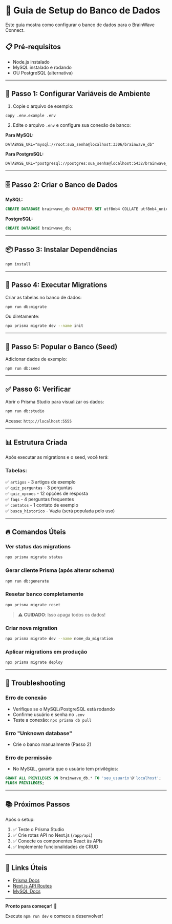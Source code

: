 # 🚀 Guia de Setup do Banco de Dados

Este guia mostra como configurar o banco de dados para o BrainWave Connect.

## 📋 Pré-requisitos

- Node.js instalado
- MySQL instalado e rodando
- OU PostgreSQL (alternativa)

---

## 🔧 Passo 1: Configurar Variáveis de Ambiente

1. Copie o arquivo de exemplo:

```bash
copy .env.example .env
```

2. Edite o arquivo `.env` e configure sua conexão de banco:

**Para MySQL:**

```env
DATABASE_URL="mysql://root:sua_senha@localhost:3306/brainwave_db"
```

**Para PostgreSQL:**

```env
DATABASE_URL="postgresql://postgres:sua_senha@localhost:5432/brainwave_db"
```

---

## 🗄️ Passo 2: Criar o Banco de Dados

**MySQL:**

```sql
CREATE DATABASE brainwave_db CHARACTER SET utf8mb4 COLLATE utf8mb4_unicode_ci;
```

**PostgreSQL:**

```sql
CREATE DATABASE brainwave_db;
```

---

## 📦 Passo 3: Instalar Dependências

```bash
npm install
```

---

## 🔄 Passo 4: Executar Migrations

Criar as tabelas no banco de dados:

```bash
npm run db:migrate
```

Ou diretamente:

```bash
npx prisma migrate dev --name init
```

---

## 🌱 Passo 5: Popular o Banco (Seed)

Adicionar dados de exemplo:

```bash
npm run db:seed
```

---

## ✅ Passo 6: Verificar

Abrir o Prisma Studio para visualizar os dados:

```bash
npm run db:studio
```

Acesse: `http://localhost:5555`

---

## 📊 Estrutura Criada

Após executar as migrations e o seed, você terá:

### Tabelas:

✅ `artigos` - 3 artigos de exemplo  
✅ `quiz_perguntas` - 3 perguntas  
✅ `quiz_opcoes` - 12 opções de resposta  
✅ `faqs` - 4 perguntas frequentes  
✅ `contatos` - 1 contato de exemplo  
✅ `busca_historico` - Vazia (será populada pelo uso)

---

## 🔥 Comandos Úteis

### Ver status das migrations

```bash
npx prisma migrate status
```

### Gerar cliente Prisma (após alterar schema)

```bash
npm run db:generate
```

### Resetar banco completamente

```bash
npx prisma migrate reset
```

> ⚠️ **CUIDADO**: Isso apaga todos os dados!

### Criar nova migration

```bash
npx prisma migrate dev --name nome_da_migration
```

### Aplicar migrations em produção

```bash
npx prisma migrate deploy
```

---

## 🐛 Troubleshooting

### Erro de conexão

- Verifique se o MySQL/PostgreSQL está rodando
- Confirme usuário e senha no `.env`
- Teste a conexão: `npx prisma db pull`

### Erro "Unknown database"

- Crie o banco manualmente (Passo 2)

### Erro de permissão

- No MySQL, garanta que o usuário tem privilégios:

```sql
GRANT ALL PRIVILEGES ON brainwave_db.* TO 'seu_usuario'@'localhost';
FLUSH PRIVILEGES;
```

---

## 📚 Próximos Passos

Após o setup:

1. ✅ Teste o Prisma Studio
2. ✅ Crie rotas API no Next.js (`/app/api`)
3. ✅ Conecte os componentes React às APIs
4. ✅ Implemente funcionalidades de CRUD

---

## 🔗 Links Úteis

- [Prisma Docs](https://www.prisma.io/docs)
- [Next.js API Routes](https://nextjs.org/docs/app/building-your-application/routing/route-handlers)
- [MySQL Docs](https://dev.mysql.com/doc/)

---

**Pronto para começar!** 🎉

Execute `npm run dev` e comece a desenvolver!
